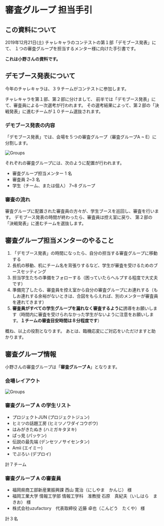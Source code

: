 # 審査グループ 担当手引

## この資料について

2019年12月21日(土) チャレキャラのコンテストの第１部「デモブース発表」にて、
１つの審査グループを担当するメンター様に向けた手引書です。

**これは小野さんの資料です。**

## デモブース発表について

今年のチャレキャラは、３９チームがコンテストに参加します。

チャレキャラを第１部、第２部に分けまして、
前半では「デモブース発表」にて、審査員による一次選考が行われます。
その選考結果によって、第２部の「決戦発表」に進むチームが１０チーム選抜されます。

### デモブース発表の内容

「デモブース発表」では、会場を５つの審査グループ（審査グループA ~ E）に分割します。

![Groups](images/2019-12-17-groups.png)

それぞれの審査グループには、次のように配置が行われます。

- 審査グループ担当メンター 1 名
- 審査員 2~3 名
- 学生（チーム、または個人） 7~8 グループ
<div style="page-break-before:always"></div>

### 審査の流れ

審査グループに配置された審査員の方々が、学生ブースを巡回し、審査を行います。
デモブース発表の時間が終わったら、審査員は控え室に戻り、
第２部の「決戦発表」に進むチームを選抜します。

## 審査グループ担当メンターのやること

1. 「デモブース発表」の時間になったら、自分の担当する審査グループに移動する
1. 長机の移動、机にチーム名を背張りするなど、学生が審査を受けるためのブースセッティング
1. 担当学生たちの準備をフォローする（困っていたらヘルプする程度で大丈夫です）
1. 準備完了したら、審査員を控え室から自分の審査グループにお連れする（もしお連れする余裕がないときは、合図をもらえれば、別のメンターが審査員を連れてきます）
1. **審査員がすべての学生グループを漏れなく審査するように**誘導をお願いします（時間内に審査を受けられなかった学生がないように注意をお願いします。**１チームの審査目安時間は８分程度です**）

概ね、以上の役割となります。
あとは、臨機応変にご対応をいただけますと助かります。

## 審査グループ情報

小野さんの審査グループは「**審査グループ A**」となります。
<div style="page-break-before:always"></div>

### 会場レイアウト

![Groups](images/2019-12-19-booth-layout.png)
<div style="page-break-before:always"></div>

### 審査グループ A の学生リスト

- プロジェクトJUN (プロジェクトジュン)
- ヒミツの話題工房 (ヒミツノワダイコウボウ)
- はみがきたぬき (ハミガキタヌキ)
- ぱっ見 (パッケン)
- 伝説の最先端 (デンセツノサイセンタン)
- Amii (エイミー)
- でぷろい (デプロイ)

計７チーム

### 審査グループ A の審査員

- 福岡県商工部新産業振興課 西山 寛治（にしやま　かんじ） 様
- 福岡工業大学 情報工学部 情報工学科　准教授 石原　真紀夫（いしはら　まきお） 様
- 株式会社uzufactory　代表取締役 近藤 卓也（こんどう　たくや） 様

計３名
